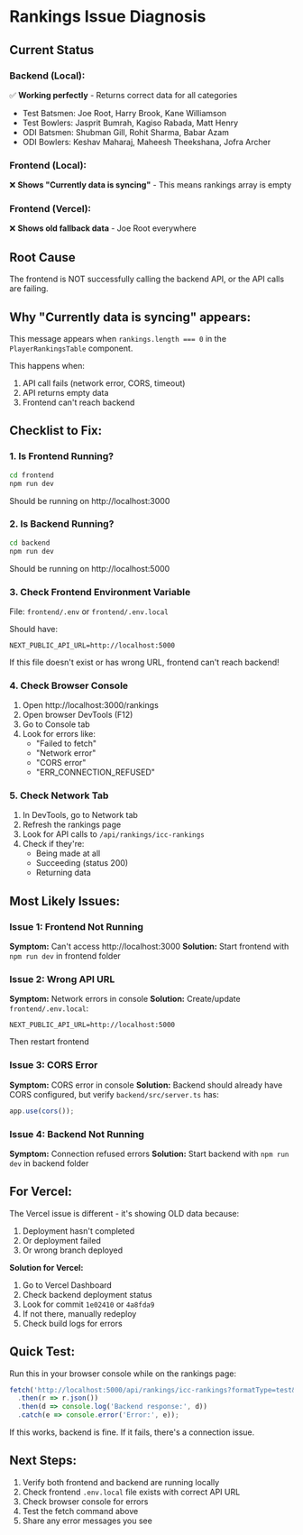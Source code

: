 # Rankings Issue Diagnosis

## Current Status

### Backend (Local):
✅ **Working perfectly** - Returns correct data for all categories
- Test Batsmen: Joe Root, Harry Brook, Kane Williamson
- Test Bowlers: Jasprit Bumrah, Kagiso Rabada, Matt Henry
- ODI Batsmen: Shubman Gill, Rohit Sharma, Babar Azam
- ODI Bowlers: Keshav Maharaj, Maheesh Theekshana, Jofra Archer

### Frontend (Local):
❌ **Shows "Currently data is syncing"** - This means rankings array is empty

### Frontend (Vercel):
❌ **Shows old fallback data** - Joe Root everywhere

## Root Cause

The frontend is NOT successfully calling the backend API, or the API calls are failing.

## Why "Currently data is syncing" appears:

This message appears when `rankings.length === 0` in the `PlayerRankingsTable` component.

This happens when:
1. API call fails (network error, CORS, timeout)
2. API returns empty data
3. Frontend can't reach backend

## Checklist to Fix:

### 1. Is Frontend Running?
```bash
cd frontend
npm run dev
```
Should be running on http://localhost:3000

### 2. Is Backend Running?
```bash
cd backend
npm run dev
```
Should be running on http://localhost:5000

### 3. Check Frontend Environment Variable
File: `frontend/.env` or `frontend/.env.local`

Should have:
```
NEXT_PUBLIC_API_URL=http://localhost:5000
```

If this file doesn't exist or has wrong URL, frontend can't reach backend!

### 4. Check Browser Console
1. Open http://localhost:3000/rankings
2. Open browser DevTools (F12)
3. Go to Console tab
4. Look for errors like:
   - "Failed to fetch"
   - "Network error"
   - "CORS error"
   - "ERR_CONNECTION_REFUSED"

### 5. Check Network Tab
1. In DevTools, go to Network tab
2. Refresh the rankings page
3. Look for API calls to `/api/rankings/icc-rankings`
4. Check if they're:
   - Being made at all
   - Succeeding (status 200)
   - Returning data

## Most Likely Issues:

### Issue 1: Frontend Not Running
**Symptom:** Can't access http://localhost:3000
**Solution:** Start frontend with `npm run dev` in frontend folder

### Issue 2: Wrong API URL
**Symptom:** Network errors in console
**Solution:** Create/update `frontend/.env.local`:
```
NEXT_PUBLIC_API_URL=http://localhost:5000
```
Then restart frontend

### Issue 3: CORS Error
**Symptom:** CORS error in console
**Solution:** Backend should already have CORS configured, but verify `backend/src/server.ts` has:
```typescript
app.use(cors());
```

### Issue 4: Backend Not Running
**Symptom:** Connection refused errors
**Solution:** Start backend with `npm run dev` in backend folder

## For Vercel:

The Vercel issue is different - it's showing OLD data because:
1. Deployment hasn't completed
2. Or deployment failed
3. Or wrong branch deployed

**Solution for Vercel:**
1. Go to Vercel Dashboard
2. Check backend deployment status
3. Look for commit `1e02410` or `4a8fda9`
4. If not there, manually redeploy
5. Check build logs for errors

## Quick Test:

Run this in your browser console while on the rankings page:
```javascript
fetch('http://localhost:5000/api/rankings/icc-rankings?formatType=test&category=batsmen')
  .then(r => r.json())
  .then(d => console.log('Backend response:', d))
  .catch(e => console.error('Error:', e));
```

If this works, backend is fine. If it fails, there's a connection issue.

## Next Steps:

1. Verify both frontend and backend are running locally
2. Check frontend `.env.local` file exists with correct API URL
3. Check browser console for errors
4. Test the fetch command above
5. Share any error messages you see
